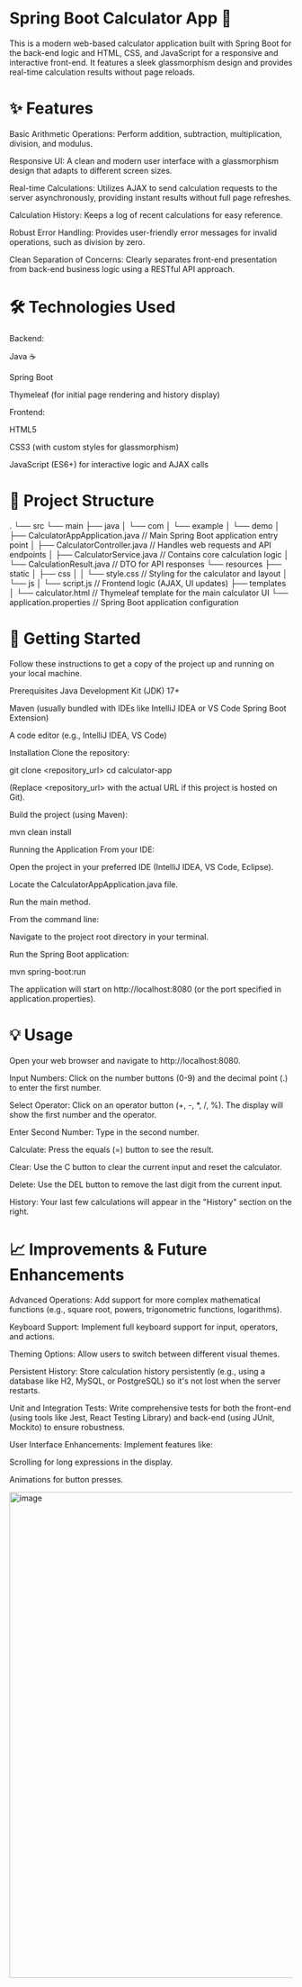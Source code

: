 <h1>Spring Boot Calculator App 🧮</h1>
This is a modern web-based calculator application built with Spring Boot for the back-end logic and HTML, CSS, and JavaScript for a responsive and interactive front-end. It features a sleek glassmorphism design and provides real-time calculation results without page reloads.

<h1>✨ Features</h1>
Basic Arithmetic Operations: Perform addition, subtraction, multiplication, division, and modulus.

Responsive UI: A clean and modern user interface with a glassmorphism design that adapts to different screen sizes.

Real-time Calculations: Utilizes AJAX to send calculation requests to the server asynchronously, providing instant results without full page refreshes.

Calculation History: Keeps a log of recent calculations for easy reference.

Robust Error Handling: Provides user-friendly error messages for invalid operations, such as division by zero.

Clean Separation of Concerns: Clearly separates front-end presentation from back-end business logic using a RESTful API approach.

<h1>🛠️ Technologies Used</h1>
Backend:

Java ☕

Spring Boot

Thymeleaf (for initial page rendering and history display)

Frontend:

HTML5

CSS3 (with custom styles for glassmorphism)

JavaScript (ES6+) for interactive logic and AJAX calls

<h1>📂 Project Structure</h1>
.
└── src
    └── main
        ├── java
        │   └── com
        │       └── example
        │           └── demo
        │               ├── CalculatorAppApplication.java   // Main Spring Boot application entry point
        │               ├── CalculatorController.java       // Handles web requests and API endpoints
        │               ├── CalculatorService.java          // Contains core calculation logic
        │               └── CalculationResult.java          // DTO for API responses
        └── resources
            ├── static
            │   ├── css
            │   │   └── style.css                   // Styling for the calculator and layout
            │   └── js
            │       └── script.js                   // Frontend logic (AJAX, UI updates)
            ├── templates
            │   └── calculator.html                 // Thymeleaf template for the main calculator UI
            └── application.properties              // Spring Boot application configuration

<h1>🚀 Getting Started</h1>
Follow these instructions to get a copy of the project up and running on your local machine.

Prerequisites
Java Development Kit (JDK) 17+

Maven (usually bundled with IDEs like IntelliJ IDEA or VS Code Spring Boot Extension)

A code editor (e.g., IntelliJ IDEA, VS Code)

Installation
Clone the repository:

git clone <repository_url>
cd calculator-app

(Replace <repository_url> with the actual URL if this project is hosted on Git).

Build the project (using Maven):

mvn clean install

Running the Application
From your IDE:

Open the project in your preferred IDE (IntelliJ IDEA, VS Code, Eclipse).

Locate the CalculatorAppApplication.java file.

Run the main method.

From the command line:

Navigate to the project root directory in your terminal.

Run the Spring Boot application:

mvn spring-boot:run

The application will start on http://localhost:8080 (or the port specified in application.properties).

<h1>💡 Usage</h1>
Open your web browser and navigate to http://localhost:8080.

Input Numbers: Click on the number buttons (0-9) and the decimal point (.) to enter the first number.

Select Operator: Click on an operator button (+, -, *, /, %). The display will show the first number and the operator.

Enter Second Number: Type in the second number.

Calculate: Press the equals (=) button to see the result.

Clear: Use the C button to clear the current input and reset the calculator.

Delete: Use the DEL button to remove the last digit from the current input.

History: Your last few calculations will appear in the "History" section on the right.

<h1>📈 Improvements & Future Enhancements</h1>
Advanced Operations: Add support for more complex mathematical functions (e.g., square root, powers, trigonometric functions, logarithms).

Keyboard Support: Implement full keyboard support for input, operators, and actions.

Theming Options: Allow users to switch between different visual themes.

Persistent History: Store calculation history persistently (e.g., using a database like H2, MySQL, or PostgreSQL) so it's not lost when the server restarts.

Unit and Integration Tests: Write comprehensive tests for both the front-end (using tools like Jest, React Testing Library) and back-end (using JUnit, Mockito) to ensure robustness.

User Interface Enhancements: Implement features like:

Scrolling for long expressions in the display.

Animations for button presses.

<img width="1303" height="863" alt="image" src="https://github.com/user-attachments/assets/9ae9a322-db1a-4f99-a2ab-6605f96384b5" />

